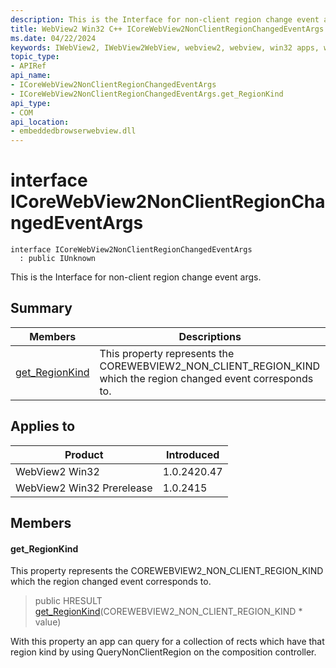 ```yaml
---
description: This is the Interface for non-client region change event args.
title: WebView2 Win32 C++ ICoreWebView2NonClientRegionChangedEventArgs
ms.date: 04/22/2024
keywords: IWebView2, IWebView2WebView, webview2, webview, win32 apps, win32, edge, ICoreWebView2, ICoreWebView2Controller, browser control, edge html, ICoreWebView2NonClientRegionChangedEventArgs
topic_type: 
- APIRef
api_name:
- ICoreWebView2NonClientRegionChangedEventArgs
- ICoreWebView2NonClientRegionChangedEventArgs.get_RegionKind
api_type:
- COM
api_location:
- embeddedbrowserwebview.dll
---
```


# interface ICoreWebView2NonClientRegionChangedEventArgs

```
interface ICoreWebView2NonClientRegionChangedEventArgs
  : public IUnknown
```

This is the Interface for non-client region change event args.

## Summary

 Members                        | Descriptions
--------------------------------|---------------------------------------------
[get_RegionKind](#get_regionkind) | This property represents the COREWEBVIEW2_NON_CLIENT_REGION_KIND which the region changed event corresponds to.

## Applies to

Product                         | Introduced
--------------------------------|---------------------------------------------
WebView2 Win32            |    1.0.2420.47
WebView2 Win32 Prerelease |    1.0.2415

## Members

#### get_RegionKind

This property represents the COREWEBVIEW2_NON_CLIENT_REGION_KIND which the region changed event corresponds to.

> public HRESULT [get_RegionKind](#get_regionkind)(COREWEBVIEW2_NON_CLIENT_REGION_KIND * value)

With this property an app can query for a collection of rects which have that region kind by using QueryNonClientRegion on the composition controller.

